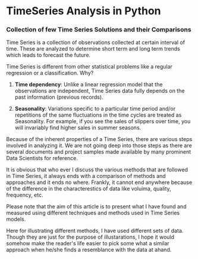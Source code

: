 # TimeSeries Analysis in Python
### Collection of few Time Series Solutions and their Comparisons

Time Series is a collection of observations collected at certain interval of time. These are analyzed to determine short term and long term trends which leads to forecast the future. 

Time Series is different from other statistical problems like a regular regression or a classification. Why?

1. **Time dependency**: Unlike a linear regression model that the observations are independent, Time Series data fully depends on the past information (previous records).

2. **Seasonality**: Variations specific to a particular time period and/or repetitions of the same fluctuations in the time cycles are treated as Seasonality. For example, if you see the sales of slippers over time, you will invariably find higher sales in summer seasons.

Because of the inherent properties of a Time Series, there are various steps involved in analyzing it. We are not going deep into those steps as there are several documents and project samples made available by many prominent Data Scientists for reference. 

It is obvious that who ever I discuss the various methods that are followed in Time Series, it always ends with a comparison of methods and approaches and it ends no where. Frankly, it cannot end anywhere because of the difference in the characterestics of data like voluima, quality, frequency, etc.  

Please note that the aim of this article is to present what I have found and measured using different techniques and methods used in Time Series models. 

Here for illustrating different methods, I have used different sets of data. Though they are just for the purpose of illustarations, I hope it would somehow make the reader's life easier to pick some what a similar approach when he/she finds a resemblance with the  data at ahand. 






